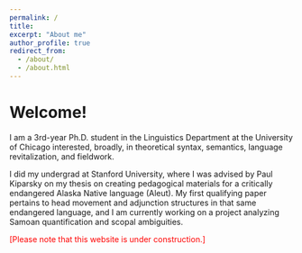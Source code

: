 ```yaml
---
permalink: /
title:
excerpt: "About me"
author_profile: true
redirect_from: 
  - /about/
  - /about.html
---
```


Welcome!
======
I am a 3rd-year Ph.D. student in the Linguistics Department at the University of Chicago interested, broadly, in theoretical syntax, semantics, language revitalization, and fieldwork.

I did my undergrad at Stanford University, where I was advised by Paul Kiparsky on my thesis on creating pedagogical materials for a critically endangered Alaska Native language (Aleut). My first qualifying paper pertains to head movement and adjunction structures in that same endangered language, and I am currently working on a project analyzing Samoan quantification and scopal ambiguities.


<span style="color:red">[Please note that this website is under construction.]</span>
